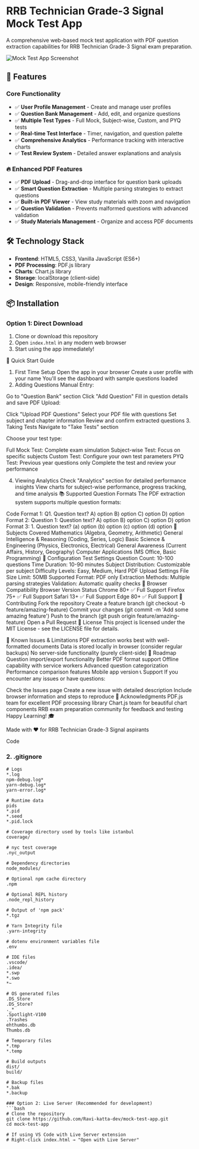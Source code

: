 # RRB Technician Grade-3 Signal Mock Test App

A comprehensive web-based mock test application with PDF question extraction capabilities for RRB Technician Grade-3 Signal exam preparation.

![Mock Test App Screenshot](https://via.placeholder.com/800x400/1FB8CD/FFFFFF?text=Mock+Test+App)

## 🚀 Features

### Core Functionality
- ✅ **User Profile Management** - Create and manage user profiles
- ✅ **Question Bank Management** - Add, edit, and organize questions
- ✅ **Multiple Test Types** - Full Mock, Subject-wise, Custom, and PYQ tests
- ✅ **Real-time Test Interface** - Timer, navigation, and question palette
- ✅ **Comprehensive Analytics** - Performance tracking with interactive charts
- ✅ **Test Review System** - Detailed answer explanations and analysis

### 🔥 Enhanced PDF Features
- ✅ **PDF Upload** - Drag-and-drop interface for question bank uploads
- ✅ **Smart Question Extraction** - Multiple parsing strategies to extract questions
- ✅ **Built-in PDF Viewer** - View study materials with zoom and navigation
- ✅ **Question Validation** - Prevents malformed questions with advanced validation
- ✅ **Study Materials Management** - Organize and access PDF documents

## 🛠️ Technology Stack

- **Frontend**: HTML5, CSS3, Vanilla JavaScript (ES6+)
- **PDF Processing**: PDF.js library
- **Charts**: Chart.js library
- **Storage**: localStorage (client-side)
- **Design**: Responsive, mobile-friendly interface

## 📦 Installation

### Option 1: Direct Download
1. Clone or download this repository
2. Open `index.html` in any modern web browser
3. Start using the app immediately!

🎯 Quick Start Guide
1. First Time Setup
Open the app in your browser
Create a user profile with your name
You'll see the dashboard with sample questions loaded
2. Adding Questions
Manual Entry:

Go to "Question Bank" section
Click "Add Question"
Fill in question details and save
PDF Upload:

Click "Upload PDF Questions"
Select your PDF file with questions
Set subject and chapter information
Review and confirm extracted questions
3. Taking Tests
Navigate to "Take Tests" section

Choose your test type:

Full Mock Test: Complete exam simulation
Subject-wise Test: Focus on specific subjects
Custom Test: Configure your own test parameters
PYQ Test: Previous year questions only
Complete the test and review your performance

4. Viewing Analytics
Check "Analytics" section for detailed performance insights
View charts for subject-wise performance, progress tracking, and time analysis
📚 Supported Question Formats
The PDF extraction system supports multiple question formats:

Code
Format 1: Q1. Question text? A) option B) option C) option D) option
Format 2: Question 1: Question text? A) option B) option C) option D) option  
Format 3: 1. Question text? (a) option (b) option (c) option (d) option
🎨 Subjects Covered
Mathematics (Algebra, Geometry, Arithmetic)
General Intelligence & Reasoning (Coding, Series, Logic)
Basic Science & Engineering (Physics, Electronics, Electrical)
General Awareness (Current Affairs, History, Geography)
Computer Applications (MS Office, Basic Programming)
🔧 Configuration
Test Settings
Question Count: 10-100 questions
Time Duration: 10-90 minutes
Subject Distribution: Customizable per subject
Difficulty Levels: Easy, Medium, Hard
PDF Upload Settings
File Size Limit: 50MB
Supported Format: PDF only
Extraction Methods: Multiple parsing strategies
Validation: Automatic quality checks
📱 Browser Compatibility
Browser	Version	Status
Chrome	80+	✅ Full Support
Firefox	75+	✅ Full Support
Safari	13+	✅ Full Support
Edge	80+	✅ Full Support
🤝 Contributing
Fork the repository
Create a feature branch (git checkout -b feature/amazing-feature)
Commit your changes (git commit -m 'Add some amazing feature')
Push to the branch (git push origin feature/amazing-feature)
Open a Pull Request
📝 License
This project is licensed under the MIT License - see the LICENSE file for details.

🐛 Known Issues & Limitations
PDF extraction works best with well-formatted documents
Data is stored locally in browser (consider regular backups)
No server-side functionality (purely client-side)
🔮 Roadmap
 Question import/export functionality
 Better PDF format support
 Offline capability with service workers
 Advanced question categorization
 Performance comparison features
 Mobile app version
📞 Support
If you encounter any issues or have questions:

Check the Issues page
Create a new issue with detailed description
Include browser information and steps to reproduce
🙏 Acknowledgments
PDF.js team for excellent PDF processing library
Chart.js team for beautiful chart components
RRB exam preparation community for feedback and testing
Happy Learning! 🎓

Made with ❤️ for RRB Technician Grade-3 Signal aspirants

Code

### 2. .gitignore

```gitignore name=.gitignore
# Logs
*.log
npm-debug.log*
yarn-debug.log*
yarn-error.log*

# Runtime data
pids
*.pid
*.seed
*.pid.lock

# Coverage directory used by tools like istanbul
coverage/

# nyc test coverage
.nyc_output

# Dependency directories
node_modules/

# Optional npm cache directory
.npm

# Optional REPL history
.node_repl_history

# Output of 'npm pack'
*.tgz

# Yarn Integrity file
.yarn-integrity

# dotenv environment variables file
.env

# IDE files
.vscode/
.idea/
*.swp
*.swo
*~

# OS generated files
.DS_Store
.DS_Store?
._*
.Spotlight-V100
.Trashes
ehthumbs.db
Thumbs.db

# Temporary files
*.tmp
*.temp

# Build outputs
dist/
build/

# Backup files
*.bak
*.backup

### Option 2: Live Server (Recommended for development)
```bash
# Clone the repository
git clone https://github.com/Ravi-katta-dev/mock-test-app.git
cd mock-test-app

# If using VS Code with Live Server extension
# Right-click index.html → "Open with Live Server"


